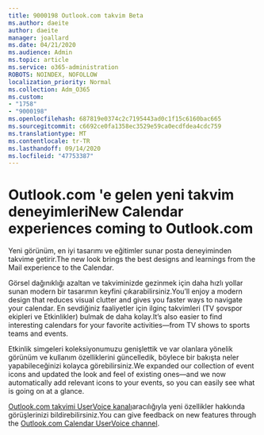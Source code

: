 ```yaml
---
title: 9000198 Outlook.com takvim Beta
ms.author: daeite
author: daeite
manager: joallard
ms.date: 04/21/2020
ms.audience: Admin
ms.topic: article
ms.service: o365-administration
ROBOTS: NOINDEX, NOFOLLOW
localization_priority: Normal
ms.collection: Adm_O365
ms.custom:
- "1758"
- "9000198"
ms.openlocfilehash: 687819e0374c2c7195443ad0c1f15c6160bac665
ms.sourcegitcommit: c6692ce0fa1358ec3529e59ca0ecdfdea4cdc759
ms.translationtype: MT
ms.contentlocale: tr-TR
ms.lasthandoff: 09/14/2020
ms.locfileid: "47753387"
---
```

# <a name="new-calendar-experiences-coming-to-outlookcom"></a><span data-ttu-id="38c67-102">Outlook.com 'e gelen yeni takvim deneyimleri</span><span class="sxs-lookup"><span data-stu-id="38c67-102">New Calendar experiences coming to Outlook.com</span></span>

<span data-ttu-id="38c67-103">Yeni görünüm, en iyi tasarımı ve eğitimler sunar posta deneyiminden takvime getirir.</span><span class="sxs-lookup"><span data-stu-id="38c67-103">The new look brings the best designs and learnings from the Mail experience to the Calendar.</span></span>

<span data-ttu-id="38c67-104">Görsel dağınıklığı azaltan ve takviminizde gezinmek için daha hızlı yollar sunan modern bir tasarımın keyfini çıkarabilirsiniz.</span><span class="sxs-lookup"><span data-stu-id="38c67-104">You’ll enjoy a modern design that reduces visual clutter and gives you faster ways to navigate your calendar.</span></span> <span data-ttu-id="38c67-105">En sevdiğiniz faaliyetler için ilginç takvimleri (TV şovspor ekipleri ve Etkinlikler) bulmak de daha kolay.</span><span class="sxs-lookup"><span data-stu-id="38c67-105">It’s also easier to find interesting calendars for your favorite activities—from TV shows to sports teams and events.</span></span>

<span data-ttu-id="38c67-106">Etkinlik simgeleri koleksiyonumuzu genişlettik ve var olanlara yönelik görünüm ve kullanım özelliklerini güncelledik, böylece bir bakışta neler yapabileceğinizi kolayca görebilirsiniz.</span><span class="sxs-lookup"><span data-stu-id="38c67-106">We expanded our collection of event icons and updated the look and feel of existing ones—and we now automatically add relevant icons to your events, so you can easily see what is going on at a glance.</span></span>

<span data-ttu-id="38c67-107">[Outlook.com takvimi UserVoice kanalı](https://go.microsoft.com/fwlink/?linkid=2103075)aracılığıyla yeni özellikler hakkında görüşlerinizi bildirebilirsiniz.</span><span class="sxs-lookup"><span data-stu-id="38c67-107">You can give feedback on new features through the [Outlook.com Calendar UserVoice channel](https://go.microsoft.com/fwlink/?linkid=2103075).</span></span>